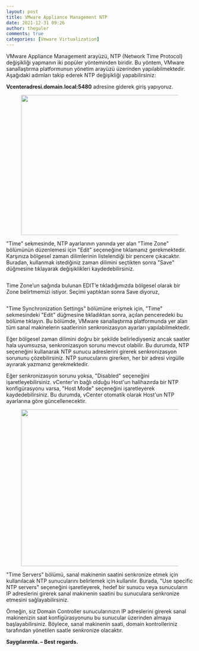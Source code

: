 ```yaml
---
layout: post
title: VMware Appliance Management NTP
date: 2021-12-31 09:26
author: theguler
comments: true
categories: [Vmware Virtualization]
---
```

<!-- wp:paragraph -->
<p>VMware Appliance Management arayüzü, NTP (Network Time Protocol) değişikliği yapmanın iki popüler yönteminden biridir. Bu yöntem, VMware sanallaştırma platformunun yönetim arayüzü üzerinden yapılabilmektedir. Aşağıdaki adımları takip ederek NTP değişikliği yapabilirsiniz:</p>
<!-- /wp:paragraph -->

<!-- wp:paragraph -->
<p><strong>Vcenteradresi.domain.local:5480</strong> adresine giderek giriş yapıyoruz.</p>
<!-- /wp:paragraph -->

<!-- wp:image {"id":845,"width":644,"height":377,"sizeSlug":"large","linkDestination":"none"} -->
<figure class="wp-block-image size-large is-resized"><img src="https://theguler.wordpress.com/wp-content/uploads/2021/12/as4.png?w=1024" alt="" class="wp-image-845" width="644" height="377" /></figure>
<!-- /wp:image -->

<!-- wp:paragraph -->
<p>"Time" sekmesinde, NTP ayarlarının yanında yer alan "Time Zone" bölümünün düzenlemesi için "Edit" seçeneğine tıklamanız gerekmektedir. Karşınıza bölgesel zaman dilimlerinin listelendiği bir pencere çıkacaktır. Buradan, kullanmak istediğiniz zaman dilimini seçtikten sonra "Save" düğmesine tıklayarak değişiklikleri kaydedebilirsiniz.</p>
<!-- /wp:paragraph -->

<!-- wp:image {"id":846,"sizeSlug":"large","linkDestination":"none"} -->
<figure class="wp-block-image size-large"><img src="https://theguler.wordpress.com/wp-content/uploads/2021/12/as2-1.png?w=1024" alt="" class="wp-image-846" /></figure>
<!-- /wp:image -->

<!-- wp:paragraph -->
<p>Time Zone’un sağında bulunan EDIT’e tıkladığımızda bölgesel olarak bir Zone belirtmemizi istiyor. Seçimi yaptıktan sonra Save diyoruz,</p>
<!-- /wp:paragraph -->

<!-- wp:image {"id":849,"sizeSlug":"large","linkDestination":"none"} -->
<figure class="wp-block-image size-large"><img src="https://theguler.wordpress.com/wp-content/uploads/2021/12/as3.png?w=650" alt="" class="wp-image-849" /></figure>
<!-- /wp:image -->

<!-- wp:paragraph -->
<p>"Time Synchronization Settings" bölümüne erişmek için, "Time" sekmesindeki "Edit" düğmesine tıkladıktan sonra, açılan penceredeki bu bölüme tıklayın. Bu bölümde, VMware sanallaştırma platformunda yer alan tüm sanal makinelerin saatlerinin senkronizasyon ayarları yapılabilmektedir.</p>
<!-- /wp:paragraph -->

<!-- wp:paragraph -->
<p>Eğer bölgesel zaman dilimini doğru bir şekilde belirlediyseniz ancak saatler hala uyumsuzsa, senkronizasyon sorunu mevcut olabilir. Bu durumda, NTP seçeneğini kullanarak NTP sunucu adreslerini girerek senkronizasyon sorununu çözebilirsiniz. NTP sunucularını girerken, her bir adresi virgülle ayırarak yazmanız gerekmektedir.</p>
<!-- /wp:paragraph -->

<!-- wp:paragraph -->
<p>Eğer senkronizasyon sorunu yoksa, "Disabled" seçeneğini işaretleyebilirsiniz. vCenter'ın bağlı olduğu Host'un halihazırda bir NTP konfigürasyonu varsa, "Host Mode" seçeneğini işaretleyerek kaydedebilirsiniz. Bu durumda, vCenter otomatik olarak Host'un NTP ayarlarına göre güncellenecektir.</p>
<!-- /wp:paragraph -->

<!-- wp:image {"id":850,"width":724,"height":422,"sizeSlug":"large","linkDestination":"none"} -->
<figure class="wp-block-image size-large is-resized"><img src="https://theguler.wordpress.com/wp-content/uploads/2021/12/as1.png?w=1024" alt="" class="wp-image-850" width="724" height="422" /></figure>
<!-- /wp:image -->

<!-- wp:paragraph -->
<p>"Time Servers" bölümü, sanal makinenin saatini senkronize etmek için kullanılacak NTP sunucularını belirlemek için kullanılır. Burada, "Use specific NTP servers" seçeneğini işaretleyerek, hedef bir sunucu veya sunucuların IP adreslerini girerek sanal makinenin saatini bu sunuculara senkronize etmesini sağlayabilirsiniz.</p>
<!-- /wp:paragraph -->

<!-- wp:paragraph -->
<p>Örneğin, siz Domain Controller sunucularınızın IP adreslerini girerek sanal makinenizin saat konfigürasyonunu bu sunucular üzerinden almaya başlayabilirsiniz. Böylece, sanal makinenin saati, domain kontrolleriniz tarafından yönetilen saatle senkronize olacaktır.</p>
<!-- /wp:paragraph -->

<!-- wp:paragraph -->
<p><strong>Saygılarımla. – Best regards.</strong></p>
<!-- /wp:paragraph -->
